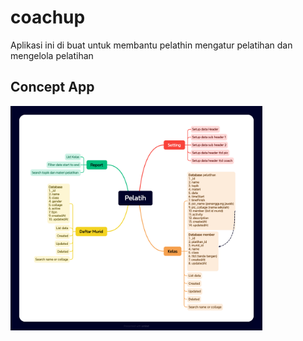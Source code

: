 # coachup

Aplikasi ini di buat untuk membantu pelathin mengatur pelatihan dan mengelola pelatihan

## Concept App

<img src="coachup.png" width="80%" alt="Coachup image">